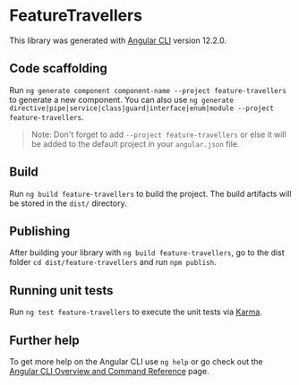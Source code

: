# FeatureTravellers

This library was generated with [Angular CLI](https://github.com/angular/angular-cli) version 12.2.0.

## Code scaffolding

Run `ng generate component component-name --project feature-travellers` to generate a new component. You can also use `ng generate directive|pipe|service|class|guard|interface|enum|module --project feature-travellers`.
> Note: Don't forget to add `--project feature-travellers` or else it will be added to the default project in your `angular.json` file. 

## Build

Run `ng build feature-travellers` to build the project. The build artifacts will be stored in the `dist/` directory.

## Publishing

After building your library with `ng build feature-travellers`, go to the dist folder `cd dist/feature-travellers` and run `npm publish`.

## Running unit tests

Run `ng test feature-travellers` to execute the unit tests via [Karma](https://karma-runner.github.io).

## Further help

To get more help on the Angular CLI use `ng help` or go check out the [Angular CLI Overview and Command Reference](https://angular.io/cli) page.
